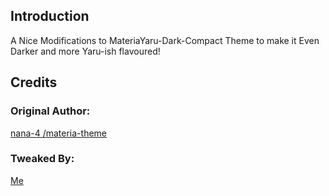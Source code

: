 ## Introduction 
A Nice Modifications to MateriaYaru-Dark-Compact Theme to make it Even Darker and more Yaru-ish flavoured! 

## Credits 

### Original Author:
 [nana-4 /materia-theme](https://github.com/nana-4/materia-theme)

### Tweaked By:
 [Me](https://github.com/develectro/GTK-Themes)
